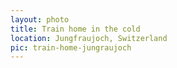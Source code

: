 ```yaml
---
layout: photo
title: Train home in the cold
location: Jungfraujoch, Switzerland
pic: train-home-jungraujoch
---
```

